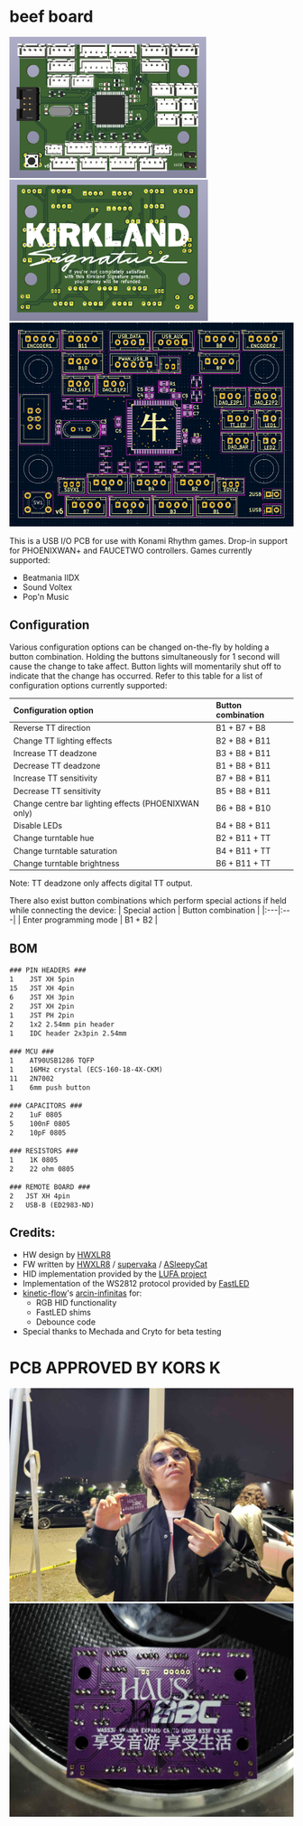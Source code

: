 # beef board
<p float="left">
  <img src="pcb/pics/front.png" height="250">
  <img src="pcb/pics/back.png" height="250">
  <img src="pcb/pics/legend.png" width="700"/>
</p>

This is a USB I/O PCB for use with Konami Rhythm games. Drop-in support for PHOENIXWAN+ and FAUCETWO controllers. Games currently supported:

* Beatmania IIDX
* Sound Voltex
* Pop'n Music

## Configuration
Various configuration options can be changed on-the-fly by holding a button combination. Holding the buttons simultaneously for 1 second will cause the change to take affect. Button lights will momentarily shut off to indicate that the change has occurred. Refer to this table for a list of configuration options currently supported:

| Configuration option | Button combination |
|:---|:---|
| Reverse TT direction | B1 + B7 + B8 |
| Change TT lighting effects| B2 + B8 + B11 |
| Increase TT deadzone | B3 + B8 + B11 |
| Decrease TT deadzone | B1 + B8 + B11 |
| Increase TT sensitivity | B7 + B8 + B11 |
| Decrease TT sensitivity | B5 + B8 + B11 |
| Change centre bar lighting effects (PHOENIXWAN only) | B6 + B8 + B10 |
| Disable LEDs | B4 + B8 + B11 |
| Change turntable hue | B2 + B11 + TT |
| Change turntable saturation | B4 + B11 + TT |
| Change turntable brightness | B6 + B11 + TT |

Note: TT deadzone only affects digital TT output.

There also exist button combinations which perform special actions if held while connecting the device:
| Special action | Button combination |
|:---|:---|
| Enter programming mode | B1 + B2 |

## BOM
```
### PIN HEADERS ###
1    JST XH 5pin
15   JST XH 4pin
6    JST XH 3pin
2    JST XH 2pin
1    JST PH 2pin
2    1x2 2.54mm pin header
1    IDC header 2x3pin 2.54mm

### MCU ###
1    AT90USB1286 TQFP
1    16MHz crystal (ECS-160-18-4X-CKM)
11   2N7002
1    6mm push button

### CAPACITORS ###
2    1uF 0805
5    100nF 0805
2    10pF 0805

### RESISTORS ###
1    1K 0805
2    22 ohm 0805

### REMOTE BOARD ###
2   JST XH 4pin
2   USB-B (ED2983-ND)
```

## Credits:
* HW design by [HWXLR8](https://github.com/HWXLR8)
* FW written by [HWXLR8](https://github.com/HWXLR8) / [supervaka](https://github.com/supervaka) / [ASleepyCat](https://github.com/ASleepyCat)
* HID implementation provided by the [LUFA project](https://github.com/abcminiuser/lufa)
* Implementation of the WS2812 protocol provided by [FastLED](https://github.com/FastLED/FastLED)
* [kinetic-flow](https://github.com/kinetic-flow)'s [arcin-infinitas](https://github.com/kinetic-flow/arcin-infinitas) for:
  * RGB HID functionality
  * FastLED shims
  * Debounce code
* Special thanks to Mechada and Cryto for beta testing

# PCB APPROVED BY KORS K
![image](pcb/pics/korsk.jpg)
![image](pcb/pics/sig.jpg)
